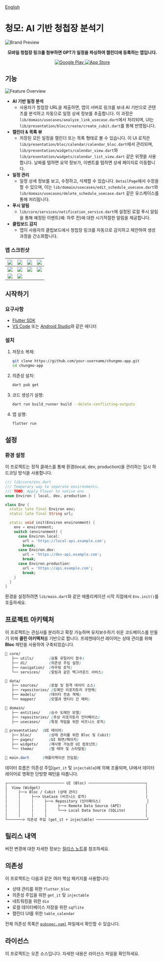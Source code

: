 <!-- README.ko.md -->

[English](./README.md)

# 청모: AI 기반 청첩장 분석기

![Brand Preview](./designs/previews_android/brand.jpeg)

<p align="center">
  <strong>모바일 청첩장 링크를 첨부하면 GPT가 일정을 파싱하여 캘린더에 등록하는 앱입니다.</strong>
</p>

<p align="center">
  <a href="https://play.google.com/store/apps/details?id=com.taebbong.chungmo">
    <img src="https://img.shields.io/badge/google play-414141?style=for-the-badge&logo=googleplay&logoColor=white" alt="Google Play">
  </a>
  <a href="">
    <img src="https://img.shields.io/badge/appstore-0D96F6?style=for-the-badge&logo=appstore&logoColor=white" alt="App Store">
  </a>
</p>

## 기능

![Feature Overview](./designs/previews_android/merged.jpeg)

- **AI 기반 일정 분석**
  - 사용자가 청첩장 URL을 제출하면, 앱이 서버로 링크를 보내 AI 기반으로 콘텐츠를 분석하고 자동으로 일정 상세 정보를 추출합니다. 이 과정은 `lib/domain/usecases/analyze_link_usecase.dart`에서 처리되며, UI는 `lib/presentation/bloc/create/create_cubit.dart`를 통해 반영됩니다.
- **캘린더 & 목록 뷰**
  - 저장된 모든 일정을 캘린더 또는 목록 형태로 볼 수 있습니다. 이 UI 로직은 `lib/presentation/bloc/calendar/calendar_bloc.dart`에서 관리되며, `lib/presentation/widgets/calendar_view.dart`와 `lib/presentation/widgets/calendar_list_view.dart` 같은 위젯을 사용합니다. 날짜를 탭하면 요약 정보가, 이벤트를 탭하면 상세 페이지로 이동합니다.
- **일정 관리**
  - 일정 상세 정보를 보고, 수정하고, 삭제할 수 있습니다. `DetailPage`에서 수정을 할 수 있으며, 이는 `lib/domain/usecases/edit_schedule_usecase.dart`와 `lib/domain/usecases/delete_schedule_usecase.dart` 같은 유스케이스를 통해 처리됩니다.
- **푸시 알림**
  - `lib/core/services/notification_service.dart`에 설정된 로컬 푸시 알림을 통해 예정된 이벤트(예: 하루 전)에 대한 시기적절한 알림을 제공합니다.
- **클립보드 감지**
  - 앱이 사용자의 클립보드에서 청첩장 링크를 자동으로 감지하고 제안하여 생성 과정을 간소화합니다.

### 앱 스크린샷

| ![](./designs/screenshots/splash.jpg) | ![](./designs/screenshots/permission.jpg) | ![](./designs/screenshots/main.jpg)     | ![](./designs/screenshots/loading.jpg) |
| ------------------------------------- | ----------------------------------------- | --------------------------------------- | -------------------------------------- |
| ![](./designs/screenshots/result.jpg) | ![](./designs/screenshots/done.jpg)       | ![](./designs/screenshots/calendar.jpg) | ![](./designs/screenshots/list.jpg)    |
| ![](./designs/screenshots/detail.jpg) | ![](./designs/screenshots/edit.jpg)       |                                         |                                        |

## 시작하기

### 요구사항

- [Flutter SDK](https://flutter.dev/docs/get-started/install)
- [VS Code](https://code.visualstudio.com/) 또는 [Android Studio](https://developer.android.com/studio)와 같은 에디터

### 설치

1.  저장소 복제:

    ```bash
    git clone https://github.com/your-username/chungmo-app.git
    cd chungmo-app
    ```

2.  의존성 설치:

    ```bash
    dart pub get
    ```

3.  코드 생성기 실행:

    ```bash
    dart run build_runner build --delete-conflicting-outputs
    ```

4.  앱 실행:
    ```bash
    flutter run
    ```

## 설정

### 환경 설정

이 프로젝트는 정적 클래스를 통해 환경(local, dev, production)을 관리하는 임시 하드코딩 방식을 사용합니다.

```dart
/// lib/core/env.dart
/// Temporary way to seperate environments.
/// TODO: Apply Flavor to native env
enum Environ { local, dev, production }

class Env {
  static late final Environ env;
  static late final String url;

  static void init(Environ environment) {
    env = environment;
    switch (environment) {
      case Environ.local:
        url = 'https://local-api.example.com';
        break;
      case Environ.dev:
        url = 'https://dev-api.example.com';
        break;
      case Environ.production:
        url = 'https://api.example.com';
        break;
    }
  }
}
```

환경을 설정하려면 `lib/main.dart`와 같은 애플리케이션 시작 지점에서 `Env.init()`를 호출하세요.

## 프로젝트 아키텍처

이 프로젝트는 관심사를 분리하고 확장 가능하며 유지보수하기 쉬운 코드베이스를 만들기 위해 **클린 아키텍처**를 기반으로 합니다. 프레젠테이션 레이어는 상태 관리를 위해 **Bloc** 패턴을 사용하여 구축되었습니다.

```css
📂 core/
   ├── utils/       (공통 유틸리티 함수)
   ├── di/          (의존성 주입 설정)
   ├── navigation/  (라우팅 로직)
   └── services/    (알림과 같은 백그라운드 서비스)

📂 data/
   ├── sources/     (로컬 및 원격 데이터 소스)
   ├── repositories/ (도메인 리포지토리 구현체)
   ├── models/      (데이터 전송 객체)
   └── mapper/      (모델과 엔티티 간 매퍼)

📂 domain/
   ├── entities/    (순수 도메인 모델)
   ├── repositories/ (추상 리포지토리 인터페이스)
   ├── usecases/    (특정 작업을 위한 비즈니스 로직)

📂 presentation/  (UI 레이어)
   ├── bloc/        (상태 관리를 위한 Bloc 및 Cubit)
   ├── pages/       (UI 화면/페이지)
   ├── widgets/     (재사용 가능한 UI 컴포넌트)
   └── theme/       (앱 테마 및 스타일링)

📂 main.dart      (애플리케이션 진입점)
```

데이터 흐름은 의존성 주입(`get_it` 및 `injectable`)에 의해 조율되며, UI에서 데이터 레이어로 명확한 단방향 패턴을 따릅니다.

```txt
┌────────────────────────── UI (Bloc) ──────────────────────────┐
│  View (Widget)                                                │
│     ├──> Bloc / Cubit (상태 관리)                               │
│     │     ├──> UseCase (비즈니스 로직)                           │
│     │     │     ├──> Repository (인터페이스)                     │
│     │     │     │     ├──> Remote Data Source (API)           │
│     │     │     │     └──> Local Data Source (SQLite)         │
│     │     │     │                                             │
└───────> 의존성 주입 (get_it + injectable) ───────────────────────┘
```

## 릴리스 내역

버전 변경에 대한 자세한 정보는 [릴리스 노트](./RELEASE.ko.md)를 참조하세요.

## 의존성

이 프로젝트는 다음과 같은 여러 핵심 패키지를 사용합니다:

- 상태 관리를 위한 `flutter_bloc`
- 의존성 주입을 위한 `get_it` 및 `injectable`
- 네트워킹을 위한 `dio`
- 로컬 데이터베이스 저장을 위한 `sqflite`
- 캘린더 UI를 위한 `table_calendar`

전체 의존성 목록은 [`pubspec.yaml`](./pubspec.yaml) 파일에서 확인할 수 있습니다.

## 라이선스

이 프로젝트는 오픈 소스입니다. 자세한 내용은 라이선스 파일을 확인하세요.

